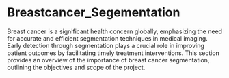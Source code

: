 # Breastcancer_Segementation

Breast cancer is a significant health concern globally, emphasizing the need for accurate and efficient segmentation  techniques in medical imaging. Early detection through segmentation plays a crucial role in improving patient outcomes by facilitating timely treatment interventions. This  section provides an overview of the importance of breast cancer segmentation, outlining the objectives and scope of the project.
